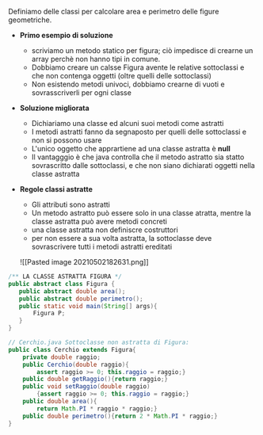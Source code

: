 Definiamo delle classi per calcolare area e perimetro delle figure geometriche.
- **Primo esempio di soluzione**
     - scriviamo un metodo statico per figura; ciò impedisce di crearne un array perchè non hanno tipi in comune.
     - Dobbiamo creare un calsse Figura avente le relative sottoclassi e che non contenga oggetti (oltre quelli delle sottoclassi)
     -  Non esistendo metodi univoci, dobbiamo crearne di vuoti e sovrasscriverli per ogni classe

- **Soluzione migliorata**
   - Dichiariamo una classe  ed alcuni suoi metodi come astratti
   - I metodi astratti fanno da segnaposto per quelli delle sottoclassi e non si possono usare
   - L'unico oggetto che apprartiene ad una classe astratta è **null**
   - Il vantagggio è che java controlla che il metodo astratto sia statto sovrascritto dalle sottoclassi, e che non siano dichiarati oggetti nella classe astratta
 
 - **Regole classi astratte**
     - Gli attributi sono astratti
     - Un metodo astratto può essere solo in una classe atratta, mentre la classe astratta può avere metodi concreti
     - una classe astratta non definiscre costruttori
     - per non essere a sua volta astratta, la sottoclasse deve sovrascrivere tutti i metodi astratti ereditati
   
   ![[Pasted image 20210502182631.png]]
 ```java
/** LA CLASSE ASTRATTA FIGURA */
public abstract class Figura {
	public abstract double area();
	public abstract double perimetro();
	public static void main(String[] args){
		Figura P; 
	}
}
```

```java
// Cerchio.java Sottoclasse non astratta di Figura:
public class Cerchio extends Figura{
	private double raggio;
	public Cerchio(double raggio){
		assert raggio >= 0; this.raggio = raggio;}
	public double getRaggio(){return raggio;}
	public void setRaggio(double raggio)
		{assert raggio >= 0; this.raggio = raggio;}
	public double area(){
		return Math.PI * raggio * raggio;}
	public double perimetro(){return 2 * Math.PI * raggio;}
}
```